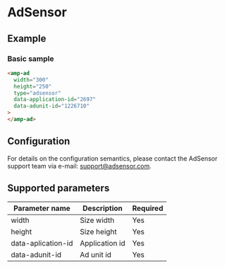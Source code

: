 # AdSensor

## Example

### Basic sample

```html
<amp-ad
  width="300"
  height="250"
  type="adsensor"
  data-application-id="2697"
  data-adunit-id="1226710"
>
</amp-ad>
```

## Configuration

For details on the configuration semantics, please contact the AdSensor support team via e-mail: support@adsensor.com.

## Supported parameters

| Parameter name     | Description    | Required |
| ------------------ | -------------- | -------- |
| width              | Size width     | Yes      |
| height             | Size height    | Yes      |
| data-aplication-id | Application id | Yes      |
| data-adunit-id     | Ad unit id     | Yes      |
